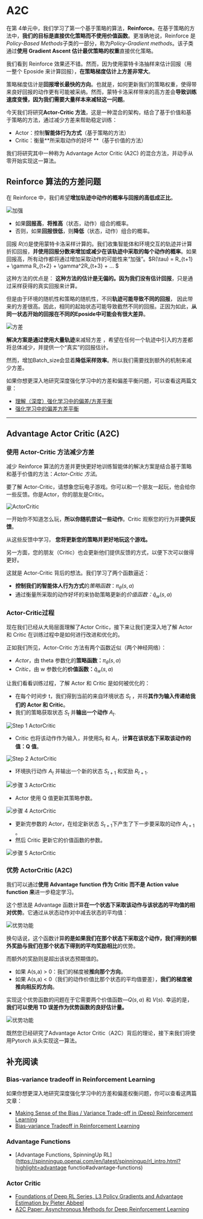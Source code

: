 # A2C

在第 4单元中，我们学习了第一个基于策略的算法，**Reinforce**。在基于策略的方法中，**我们的目标是直接优化策略而不使用价值函数**。更准确地说，Reinforce 是*Policy-Based Methods*子类的一部分，称为*Policy-Gradient methods*。该子类通过**使用 Gradient Ascent 估计最优策略的权重**直接优化策略。

我们看到 Reinforce 效果还不错。然而，因为使用蒙特卡洛抽样来估计回报（用一整个 Eposide 来计算回报），**在策略梯度估计上方差非常大**。

策略梯度估计是**回报增长最快的方向**。也就是，如何更新我们的策略权重，使得带来良好回报的动作更有可能被采纳。然而，蒙特卡洛采样带来的高方差会**导致训练速度变慢，因为我们需要大量样本来减轻这一问题**。

今天我们将研究**Actor-Critic 方法**，这是一种混合的架构，结合了基于价值和基于策略的方法，通过减少方差来帮助稳定训练：

- Actor：控制**智能体行为方式**（基于策略的方法）
- Critic：衡量**所采取动作的好坏 **（基于价值的方法）

我们将研究其中一种称为 Advantage Actor Critic (A2C) 的混合方法，并动手从零开始实现这一算法。

## Reinforce 算法的方差问题

在 Reinforce 中，我们希望**增加轨迹中动作的概率与回报的高低成正比**。

![加强](https://huggingface.co/blog/assets/85_policy_gradient/pg.jpg)

- 如果**回报高**，**将推高**（状态，动作）组合的概率。
- 否则，如果**回报很低**，则**降低**（状态，动作）组合的概率。

回报 $R(\tau)$是使用蒙特卡洛采样计算的。我们收集智能体和环境交互的轨迹并计算折扣回报，**并使用回报分数来增加或减少在该轨迹中采取的每个动作的概率**。如果回报高，所有动作都将通过增加采取动作的可能性来“加强”。$R(\tau) = R_{t+1} + \gamma R_{t+2} + \gamma^2R_{t+3} + ... $

这种方法的优点是： **这种方法的估计是无偏的。因为我们没有估计回报**，只是通过采样获得的真实回报来计算。

但是由于环境的随机性和策略的随机性，不同**轨迹可能导致不同的回报**， 因此带来的方差很高。因此，相同的起始状态可能导致截然不同的回报。正因为如此，**从同一状态开始的回报在不同的Eposide中可能会有很大差异**。

![方差](https://huggingface.co/blog/assets/89_deep_rl_a2c/variance.jpg)

**解决方案是通过使用大量轨迹**来减轻方差 ，希望在任何一个轨迹中引入的方差都将总体减少，并提供一个“真实”的回报估计。

然而，增加Batch_size会显着**降低采样效率**。所以我们需要找到额外的机制来减少方差。

如果你想更深入地研究深度强化学习中的方差和偏差平衡问题，可以查看这两篇文章：

- [理解（深度）强化学习中的偏差/方差平衡](https://blog.mlreview.com/making-sense-of-the-bias-variance-trade-off-in-deep-reinforcement-learning-79cf1e83d565)
- [强化学习中的偏差方差平衡](https://www.endtoend.ai/blog/bias-variance-tradeoff-in-reinforcement-learning/)

------

## Advantage Actor Critic (A2C)

### 使用 Actor-Critic 方法减少方差

减少 Reinforce 算法的方差并更快更好地训练智能体的解决方案是结合基于策略和基于价值的方法：*Actor-Critic 方法*。

要了解 Actor-Critic，请想象您玩电子游戏。你可以和一个朋友一起玩，他会给你一些反馈。你是Actor，你的朋友是Critic。

![ActorCritic](https://huggingface.co/blog/assets/89_deep_rl_a2c/ac.jpg)

一开始你不知道怎么玩，**所以你随机尝试一些动作**。Critic 观察您的行为并**提供反馈**。

从这些反馈中学习， **您将更新您的策略并更好地玩这个游戏。**

另一方面，您的朋友（Critic）也会更新他们提供反馈的方式，以便下次可以做得更好。

这就是 Actor-Critic 背后的想法。我们学习了两个函数逼近：

- **控制我们的智能体人行为方式**的*策略函数*：$\pi_{\theta}(s,a)$
- 通过衡量所采取的动作好坏的来协助策略更新的*价值函数：*$\hat{q}_{w}(s,a)$

### Actor-Critic过程

现在我们已经从大局层面理解了Actor Critic，接下来让我们更深入地了解 Actor 和 Critic 在训练过程中是如何进行改进和优化的。

正如我们所见，Actor-Critic 方法有两个函数近似（两个神经网络）：

- *Actor*，由 theta 参数化的**策略函数：**$\pi_{\theta}(s,a)$
- *Critic*，由 w 参数化的**价值函数：**$\hat{q}_{w}(s,a)$

让我们看看训练过程，了解 Actor 和 Critic 是如何被优化的：

- 在每个时间步 t，我们得到当前的来自环境状态 $S_t$ ，并将**其作为输入传递给我们的 Actor 和 Critic**。
- 我们的策略获取状态 $S_t$ 并**输出一个动作**  $A_t$.

![Step 1 ActorCritic](https://huggingface.co/blog/assets/89_deep_rl_a2c/step1.jpg)

- Critic 也将该动作作为输入，并使用$S_t$  和 $A_t$，**计算在该状态下采取该动作的值：Q 值**。

![Step 2 ActorCritic](https://huggingface.co/blog/assets/89_deep_rl_a2c/step2.jpg)

- 环境执行动作 $A_t$ 并输出一个新的状态 $S_{t+1}$ 和奖励 $R_{t+1}$.

![步骤 3 ActorCritic](https://huggingface.co/blog/assets/89_deep_rl_a2c/step3.jpg)

- Actor 使用 Q 值更新其策略参数。

![步骤 4 ActorCritic](https://huggingface.co/blog/assets/89_deep_rl_a2c/step4.jpg)

- 更新完参数的 Actor，在给定新状态 $S_{t+1}$下产生了下一步要采取的动作 $A_{t+1}$ 。
- 然后 Critic 更新它的价值函数的参数。

![步骤 5 ActorCritic](https://huggingface.co/blog/assets/89_deep_rl_a2c/step5.jpg)

### 优势 ActorCritic (A2C)

我们可以通过**使用 Advantage function 作为 Critic 而不是 Action value function 来**进一步稳定学习。

这个想法是 Advantage 函数计算**在一个状态下采取该动作与该状态的平均值的相对优势**。它通过从状态动作对中减去状态的平均值：

![优势功能](https://huggingface.co/blog/assets/89_deep_rl_a2c/advantage1.jpg)

换句话说，这个函数计算**的是如果我们在那个状态下采取这个动作，我们得到的额外奖励与我们在那个状态下得到的平均奖励相比**的优势。

而额外的奖励则是超出该状态预期值的。

- 如果 A(s,a) > 0：我们的梯度被**推向那个方向**。
- 如果 A(s,a) < 0（我们的动作价值比那个状态的平均值要差），**我们的梯度被推向相反的方向**。

实现这个优势函数的问题在于它需要两个价值函数—$Q(s,a)$ 和 $V(s)$. 幸运的是， **我们可以使用 TD 误差作为优势函数的良好估计量。**

![优势功能](https://huggingface.co/blog/assets/89_deep_rl_a2c/advantage2.jpg)

既然您已经研究了Advantage Actor Critic（A2C）背后的理论，接下来我们将使用Pytorch 从头实现这一算法。



## 补充阅读

### Bias-variance tradeoff in Reinforcement Learning

如果你想更深入地研究深度强化学习中的方差和偏差权衡问题，你可以查看这两篇文章：

- [Making Sense of the Bias / Variance Trade-off in (Deep) Reinforcement Learning](https://blog.mlreview.com/making-sense-of-the-bias-variance-trade-off-in-deep-reinforcement-learning-79cf1e83d565)
- [Bias-variance Tradeoff in Reinforcement Learning](https://www.endtoend.ai/blog/bias-variance-tradeoff-in-reinforcement-learning/)

### Advantage Functions

- [Advantage Functions, SpinningUp RL](https://spinningup.openai.com/en/latest/spinningup/rl_intro.html?highlight=advantage functio#advantage-functions)

### Actor Critic

- [Foundations of Deep RL Series, L3 Policy Gradients and Advantage Estimation by Pieter Abbeel](https://www.youtube.com/watch?v=AKbX1Zvo7r8)
- [A2C Paper: Asynchronous Methods for Deep Reinforcement Learning](https://arxiv.org/abs/1602.01783v2)

